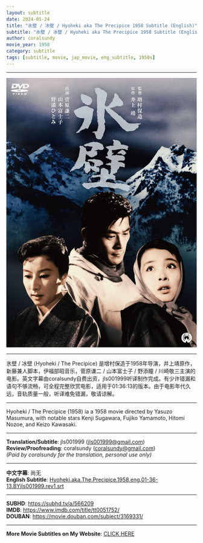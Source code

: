 ```yaml
---
layout: subtitle
date: 2024-05-24
title: "氷壁 / 冰壁 / Hyoheki aka The Precipice 1958 Subtitle (English)"
subtitle: "氷壁 / 冰壁 / Hyoheki aka The Precipice 1958 Subtitle (English)"
author: coralsundy
movie_year: 1958
category: subtitle
tags: [subtitle, movie, jap_movie, eng_subtitle, 1950s]
---
```


------

<img src="../assets/tt0051752.jpg" alt="tt0051752_cover_art" />

------

氷壁 / 冰壁 (Hyoheki / The Precipice) 是增村保造于1958年导演，井上靖原作，新藤兼人脚本，伊福部昭音乐，菅原谦二 / 山本富士子 / 野添瞳 / 川崎敬三主演的电影。英文字幕由coralsundy自费出资，jls001999听译制作完成。有少许错漏和语句不够流畅，可全程完整欣赏电影，适用于01:36:13的版本。由于电影年代久远，音轨质量一般，听译难免错漏，敬请谅解。

------

Hyoheki / The Precipice (1958) ia a 1958 movie directed by Yasuzo Masumura, with notable stars Kenji Sugawara, Fujiko Yamamoto, Hitomi Nozoe, and Keizo Kawasaki.

------

**Translation/Subtitle**: jls001999 (jls001999@gmail.com)<br>
**Review/Proofreading**: coralsundy (coralsundy@gmail.com)<br>
*(Paid by coralsundy for the translation, personal use only)*

------

**中文字幕**: 尚无<br>
**English Subtitle**: [Hyoheki.aka.The.Precipice.1958.eng.01-36-13.BYjls001999.rev1.srt](../subtitles/Hyoheki.aka.The.Precipice.1958.eng.01-36-13.BYjls001999.rev1.srt)

------

**SUBHD**: <https://subhd.tv/a/566209><br>
**IMDB**: <https://www.imdb.com/title/tt0051752/><br>
**DOUBAN**: <https://movie.douban.com/subject/3169331/>

------

**More Movie Subtitles on My Website**: <a href='{% post_url 2021-01-10-subtitles-summary-list %}'>CLICK HERE</a>


